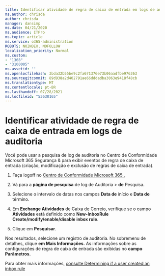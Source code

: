 ```yaml
---
title: Identificar atividade de regra de caixa de entrada em logs de auditoria
ms.author: chrisda
author: chrisda
manager: dansimp
ms.date: 04/21/2020
ms.audience: ITPro
ms.topic: article
ms.service: o365-administration
ROBOTS: NOINDEX, NOFOLLOW
localization_priority: Normal
ms.custom:
- "1368"
- "3100005"
ms.assetid: ''
ms.openlocfilehash: 3bda32b55be9c2fa671376e73b06aadfbe976363
ms.sourcegitcommit: 89d938a2d402791ae66dddadba3063e9418f48cb
ms.translationtype: MT
ms.contentlocale: pt-BR
ms.lasthandoff: 07/28/2021
ms.locfileid: "53630165"
---
```

# <a name="identify-inbox-rule-activity-in-audit-logs"></a>Identificar atividade de regra de caixa de entrada em logs de auditoria

Você pode usar a pesquisa de log de auditoria no Centro de Conformidade Microsoft 365 Segurança & para exibir eventos de regra de caixa de entrada (criação, modificação e exclusão de regras de caixa de entrada).

1. Faça logoff no [Centro de Conformidade Microsoft 365 .](https://protection.office.com/)

2. Vá para a **página de pesquisa** de log de Auditoria  >  **de** Pesquisa.

3. Selecione o intervalo de datas nos campos **Data de** início e **Data de** término.

4. Em **Exchange Atividades** de Caixa de Correio, verifique se o campo **Atividades** está definido como **New-InboxRule Create/modify/enable/disable inbox rule**.

5. Clique em **Pesquisar**.

Nos resultados, selecione um registro de auditoria. No sobremenu de detalhes, clique **em Mais Informações.** As informações sobre as configurações de regra de caixa de entrada são exibidas no **campo Parâmetros.**

Para obter mais informações, [consulte Determining if a user created an inbox rule](/office365/securitycompliance/auditing-troubleshooting-scenarios#determining-if-a-user-created-an-inbox-rule)
